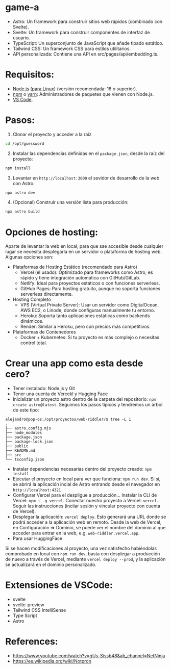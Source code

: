 # game-a

* Astro: Un framework para construir sitios web rápidos (combinado con Svelte).
* Svelte: Un framework para construir componentes de interfaz de usuario.
* TypeScript: Un superconjunto de JavaScript que añade tipado estático.
* Tailwind CSS: Un framework CSS para estilos utilitarios.
* API personalizada: Contiene una API en src/pages/api/embedding.ts.

# Requisitos:
* [Node.js](https://nodejs.org/es) ([para Linux](https://nodejs.org/en/download)) (versión recomendada: 16 o superior).
* [npm](https://docs.npmjs.com/cli/v8/commands/npm-install) o [yarn](https://classic.yarnpkg.com/lang/en/docs/install/#windows-stable): Administradores de paquetes que vienen con Node.js.
* [VS Code](https://code.visualstudio.com/docs/setup/setup-overview).

# Pasos:

1. Clonar el proyecto y acceder a la raíz 
```bash
cd /opt/guessword
```
2. Instalar las dependencias definidas en el ```package.json```, desde la raíz del proyecto:
```bash
npm install
```
3. Levantar en ```http://localhost:3000``` el sevidor de desarrollo de la web con Astro:
```bash
npx astro dev
```
4. (Opcional) Construir una versión lista para producción:
```bash
npx astro build
```

# Opciones de hosting:
Aparte de levantar la web en local, para que sae accesible desde cualquier lugar se necesita desplegarla en un servidor o plataforma de hosting web. Algunas opciones son:

- Plataformas de Hosting Estático (recomendado para Astro)
	- Vercel (el usado): Optimizado para frameworks como Astro, es rápido y tiene integración automática con GitHub/GitLab.
	- Netlify: Ideal para proyectos estáticos o con funciones serverless.
	- GitHub Pages: Para hosting gratuito, aunque no soporta funciones serverless directamente.
- Hosting Completo
	- VPS (Virtual Private Server): Usar un servidor como DigitalOcean, AWS EC2, o Linode, donde configuras manualmente tu entorno.
	- Heroku: Soporta tanto aplicaciones estáticas como backends dinámicos.
	- Render: Similar a Heroku, pero con precios más competitivos.
- Plataformas de Contenedores
	- Docker + Kubernetes: Si tu proyecto es más complejo o necesitas control total.

# Crear una app como esta desde cero?
* Tener instalado: Node.js y Git
* Tener una cuenta de Vercekl y Hugging Face
* Inicializar un proyecto astro dentro de la carpeta del repositorio: ```npm create astro@latest```. Seguimos los pasos típicos y tendremos un árbol de este tipo:
```
alejandro@pop-os:/opt/proyectos/web-riddler/$ tree -L 1
.
├── astro.config.mjs
├── node_modules
├── package.json
├── package-lock.json
├── public
├── README.md
├── src
└── tsconfig.json
```
* Instalar dependencias necesarias dentro del proyecto creado: ```npm install```
* Ejecutar el proyecto en local para ver que funciona: ```npm run dev```. Si sí, se abrirá la aplicación incial de Astro entrando desde el navegador en ```http://localhost:4321```
* Configurar Vercel para el despligue a producción... Instalar la CLI de Vercel: ```npm i -g vercel```. Conectar nuestro proyecto a Vercel: ```vercel```. Seguir las instrucciones (inciiar sesión y vincular proyecto con cuenta de Vercel).
* Desplegar la aplicación: ```vercel deploy```. Esto generará una URL donde se podrá acceder a la aplicación web en remoto. Desde la web de Vercel, en Configuración => Dominio, se puede ver el nombre del dominio al que acceder para entrar en la web, e.g. ```web-riddler.vercel.app```.
* Para usar HuggingFace

Si se hacen modificaciones al proyecto, una vez satisfecho habiéndolas comprobado en local con ```npm run dev```, basta con desplegar a producción de nuevo a través de Vercel, mediante ```vercel deploy --prod```, y la aplicación se actualizará en el dominio personalizado.

# Extensiones de VSCode:
* svelte
* svelte-preview
* Tailwind CSS IntelliSense
* Type Script
* Astro

# References:
- https://www.youtube.com/watch?v=gUs-Sissb48&ab_channel=NetNinja
- https://es.wikipedia.org/wiki/Notpron


